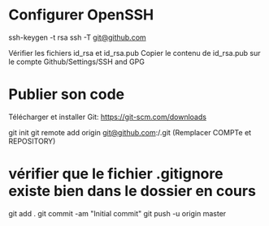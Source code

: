 # Configurer OpenSSH

ssh-keygen -t rsa 
ssh -T git@github.com

Vérifier les fichiers id_rsa et id_rsa.pub
Copier le contenu de id_rsa.pub sur le compte Github/Settings/SSH and GPG

# Publier son code

Télécharger et installer Git: https://git-scm.com/downloads

git init
git remote add origin git@github.com:<COMPTE>/<REPOSITORY>.git (Remplacer COMPTe et REPOSITORY)
# vérifier que le fichier .gitignore existe bien dans le dossier en cours
git add .
git commit -am "Initial commit"
git push -u origin master

